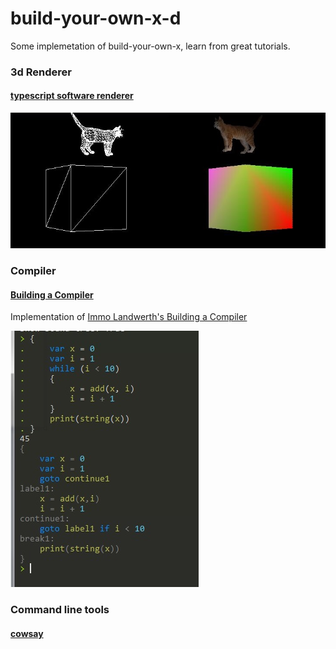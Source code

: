 # build-your-own-x-d

Some implemetation of build-your-own-x, learn from great tutorials.

### 3d Renderer

#### [typescript software renderer](https://github.com/hiitiger/build-your-own-x-d/tree/master/3drenderer)

![3d-renderer](./screenshot/renderer1.jpg)

### Compiler

#### [Building a Compiler](https://github.com/hiitiger/build-your-own-x-d/tree/master/compiler)

Implementation of [Immo Landwerth's Building a Compiler](https://www.youtube.com/channel/UCaFP8iQMTuPXinXBMEXsSuw)

![mcompiler](./screenshot/compiler1.jpg)



### Command line tools

#### [cowsay](https://github.com/hiitiger/build-your-own-x-d/blob/master/command-line/cowsay.cc)
